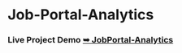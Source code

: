 # Job-Portal-Analytics
### Live Project Demo  <a href="https://jobportal-analysis.netlify.app/"><strong>➥ JobPortal-Analytics</strong></a>
